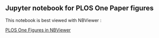 ## Jupyter notebook for PLOS One Paper figures

This notebook is best viewed with NBViewer :

[PLOS One Figures in NBViewer](http://nbviewer.jupyter.org/github/NCAR/NCAR_Library_Research_NSF1448480_EAGER_Tracing_Persistent_Identifers/blob/plosone17_revs/papers/2016_plosone_assessing_uptake/notebook/mayernik_maull_figs.ipynb)
